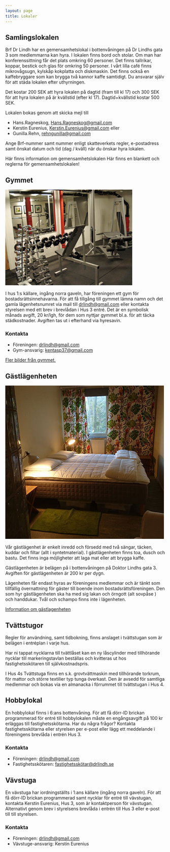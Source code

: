 ```yaml
---
layout: page
title: Lokaler
---
```

## Samlingslokalen

Brf Dr Lindh har en gemensamhetslokal i bottenvåningen på Dr Lindhs gata 3 som medlemmarna kan hyra. I lokalen finns bord och stolar. Om man har konferenssittning får det plats omkring 60 personer.
Det finns tallrikar, koppar, bestick och glas för omkring 50 personer.
I vårt lilla café finns mikrovågsugn, kylskåp kokplatta och diskmaskin. Det finns också en kaffebryggare som kan brygga två kannor kaffe samtidigt.
Du ansvarar själv för att städa lokalen efter uthyrningen.

Det kostar 200 SEK att hyra lokalen på dagtid (fram till kl 17) och 300 SEK för att hyra lokalen på är kvällstid (efter kl 17). Dagtid+kvällstid kostar 500 SEK.

Lokalen bokas genom att skicka mejl till

* Hans.Ragneskog, Hans.Ragneskog@gmail.com
* Kerstin Eurenius, Kerstin.Eurenius@gmail.com eller
* Gunilla.Rehn, rehngunilla@gmail.com

Ange Brf-nummer samt nummer enligt skatteverkets regler, e-postadress samt önskat datum och tid (dag / kväll) när du önskar hyra lokalen.

Här finns information om gemensamhetslokalen
Här finns en blankett och reglerna för gemensamhetslokalen!

## Gymmet

![null](/assets/img/uploads/2012-07-15_spegelbild-rev.gif)

I hus 1:s källare, ingång norra gaveln, har föreningen ett gym för bostadsrättsinnehavarna.
För att få tillgång till gymmet lämna namn och det gamla lägenhetsnumret  via mail till drlindh@gmail.com eller kontakta styrelsen med ett brev i brevlådan i Hus 3 entré. Det är en symbolisk månads avgift, 20 kr/lgh, för dem som nyttjar gymmet bl.a. för att täcka städkostnader. Avgiften tas ut i efterhand via hyresavin.

### Kontakta

* Föreningen: drlindh@gmail.com
* Gym-ansvarig: kentasp37@gmail.com

[Fler bilder från gymmet.](/gymmet)

## Gästlägenheten

![](/assets/img/uploads/gastlgh.jpg)

Vår gästlägenhet är enkelt inredd och försedd med två sängar, täcken, kuddar och filtar (allt i syntetmaterial). I gästlägenheten finns toa, dusch och bastu. Det finns inga möjligheter att laga mat eller att brygga kaffe.

Gästlägenheten är belägen på i bottenvåningen på Doktor Lindhs gata 3.
Avgiften för gästlägenheten är 200 kr per dygn.

Lägenheten får endast hyras av föreningens medlemmar och är tänkt som tillfällig övernattning för gäster till boende inom bostadsrättsföreningen. Den som hyr gästlägenheten ska ha med sig lakan och örngott (alt sovpåse ) och handdukar. Tvål och schampo finns inte i lägenheten.

[Information om gästlagenheten](/assets/img/Information_om-_gastlagenhet_o_bastu2017.pdf)

## Tvättstugor

Regler för användning, samt tidbokning, finns anslaget i tvättstugan som är belägen i entréplan i varje hus.

Har ni tappat nycklarna till tvättlåset kan en ny låscylinder med tillhörande nycklar till markeringstavlan beställas och kvitteras ut hos fastighetsskötaren till självkostnadspris.

I Hus 4s Tvättstuga finns en s.k. grovtvättmaskin med tillhörande torkrum, för mattor och större textilier typ tunga överkast. Den är avsedd för samtliga medlemmar och bokas via en almanacka i förrummet till tvättstugan i Hus 4.

## Hobbylokal

En hobbylokal finns i 6:ans bottenvåning. För att få dörr-ID brickan programmerad för entré till hobbylokalen måste en engångsavgift på 100 kr erläggas till fastighetsskötarna.
Har du några frågor? Kontakta fastighetsskötarna eller styrelsen per e-post eller lägg ett meddelande i föreningens brevlåda i entrén Hus 3.

### Kontakta

* Föreningen: drlindh@gmail.com
* Fastighetsskötaren: fastighetsskötar@drlindh.se

## Vävstuga

En vävstuga har iordningställts i 1:ans källare (ingång norra gaveln). För att få dörr-ID brickan programmerad samt nycklar för entré till vävstugan, kontakta Kerstin Eurenius, Hus 3, som är kontaktperson för vävstugan. Alternativt genom brev i styrelsens brevlåda i entrén till Hus 3 eller e-post till till styrelsen.

### Kontakta

* Föreningen: drlindh@gmail.com
* Vävstuge-ansvarig: Kerstin Eurenius
